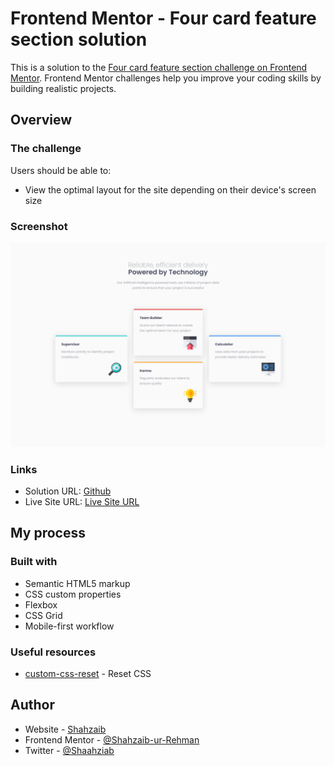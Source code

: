 # Frontend Mentor - Four card feature section solution

This is a solution to the [Four card feature section challenge on Frontend Mentor](https://www.frontendmentor.io/challenges/four-card-feature-section-weK1eFYK). Frontend Mentor challenges help you improve your coding skills by building realistic projects. 

## Overview

### The challenge

Users should be able to:

- View the optimal layout for the site depending on their device's screen size

### Screenshot

![](./screenshot.png)

### Links

- Solution URL: [Github](https://github.com/Shahzaib-ur-Rehman/four-card-feature)
- Live Site URL: [Live Site URL](https://four-card-feature-dusky.vercel.app/)

## My process

### Built with

- Semantic HTML5 markup
- CSS custom properties
- Flexbox
- CSS Grid
- Mobile-first workflow
### Useful resources

- [custom-css-reset](https://www.joshwcomeau.com/css/custom-css-reset/) - Reset CSS

## Author

- Website - [Shahzaib](https://www.linkedin.com/in/shahzaib-ur-rehman-2518b01b8/)
- Frontend Mentor - [@Shahzaib-ur-Rehman](https://www.frontendmentor.io/profile/Shahzaib-ur-Rehman)
- Twitter - [@Shaahziab](https://twitter.com/Shaahziab)
